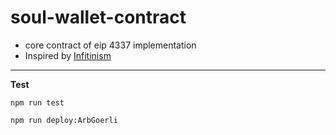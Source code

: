 # soul-wallet-contract
+ core contract of eip 4337 implementation
+ Inspired by [Infitinism](https://github.com/eth-infinitism/account-abstraction)


----------

**Test**

```shell
npm run test
```

```shell
npm run deploy:ArbGoerli
```